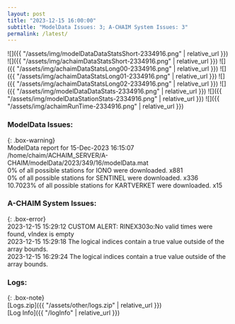 ```yaml
---
layout: post
title: "2023-12-15 16:00:00"
subtitle: "ModelData Issues: 3; A-CHAIM System Issues: 3"
permalink: /latest/
---
```


![]({{ "/assets/img/modelDataDataStatsShort-2334916.png" | relative_url }})
![]({{ "/assets/img/achaimDataStatsShort-2334916.png" | relative_url }})
![]({{ "/assets/img/achaimDataStatsLong00-2334916.png" | relative_url }})
![]({{ "/assets/img/achaimDataStatsLong01-2334916.png" | relative_url }})
![]({{ "/assets/img/achaimDataStatsLong02-2334916.png" | relative_url }})
![]({{ "/assets/img/modelDataDataStats-2334916.png" | relative_url }})
![]({{ "/assets/img/modelDataStationStats-2334916.png" | relative_url }})
![]({{ "/assets/img/achaimRunTime-2334916.png" | relative_url }})


### ModelData Issues:  
  
{: .box-warning}  
 ModelData report for 15-Dec-2023 16:15:07   
 /home/chaim/ACHAIM_SERVER/A-CHAIM/modelData/2023/349/16/modelData.mat   
 0% of all possible stations for IONO were downloaded. x881   
 0% of all possible stations for SENTINEL were downloaded. x336   
 10.7023% of all possible stations for KARTVERKET were downloaded. x15   
  
### A-CHAIM System Issues:  
  
{: .box-error}  
2023-12-15 15:29:12 CUSTOM ALERT: RINEX303o:No valid times were found, vIndex is empty  
2023-12-15 15:29:18 The logical indices contain a true value outside of the array bounds.  
2023-12-15 16:29:24 The logical indices contain a true value outside of the array bounds.  

### Logs:  
  
{: .box-note}  
[Logs.zip]({{ "/assets/other/logs.zip" | relative_url }})  
[Log Info]({{ "/logInfo" | relative_url }})  
